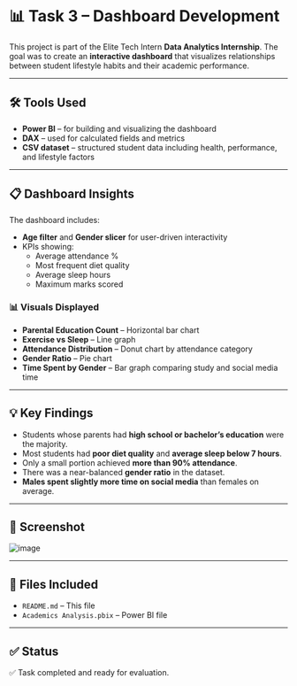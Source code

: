 # 📊 Task 3 – Dashboard Development

This project is part of the Elite Tech Intern **Data Analytics Internship**. The goal was to create an **interactive dashboard** that visualizes relationships between student lifestyle habits and their academic performance.

---

## 🛠️ Tools Used

- **Power BI** – for building and visualizing the dashboard
- **DAX** – used for calculated fields and metrics
- **CSV dataset** – structured student data including health, performance, and lifestyle factors

---

## 📋 Dashboard Insights

The dashboard includes:
- **Age filter** and **Gender slicer** for user-driven interactivity
- KPIs showing:
  - Average attendance %
  - Most frequent diet quality
  - Average sleep hours
  - Maximum marks scored

### 📊 Visuals Displayed
- **Parental Education Count** – Horizontal bar chart
- **Exercise vs Sleep** – Line graph
- **Attendance Distribution** – Donut chart by attendance category
- **Gender Ratio** – Pie chart
- **Time Spent by Gender** – Bar graph comparing study and social media time

---

## 💡 Key Findings

- Students whose parents had **high school or bachelor’s education** were the majority.
- Most students had **poor diet quality** and **average sleep below 7 hours**.
- Only a small portion achieved **more than 90% attendance**.
- There was a near-balanced **gender ratio** in the dataset.
- **Males spent slightly more time on social media** than females on average.

---

## 📸 Screenshot
![image](https://github.com/user-attachments/assets/ab2481e0-fda6-4216-b666-5f7811e97e36)

---

## 📂 Files Included

- `README.md` – This file
- `Academics Analysis.pbix` – Power BI file 

---

## ✅ Status

✅ Task completed and ready for evaluation.
